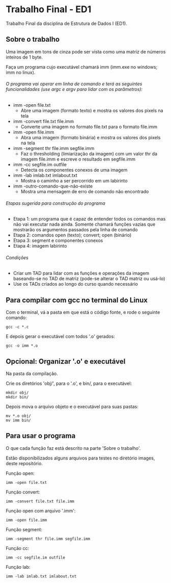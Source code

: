 # Trabalho Final - ED1

Trabalho Final da disciplina de Estrutura de Dados I (ED1).

## Sobre o trabalho

Uma imagem em tons de cinza pode ser vista como uma matriz de números inteiros de 1 byte.

Faça um programa cujo executável chamará imm (imm.exe no windows; imm no linux).

###### O programa vai operar em linha de comando e terá as seguintes funcionalidades (use argc e argv para lidar com os parâmetros):

* imm -open file.txt
  * Abre uma imagem (formato texto) e mostra os valores dos pixels na tela
* imm -convert file.txt file.imm
  * Converte uma imagem no formato file.txt para o formato file.imm
* imm -open file.imm
  * Abra uma imagem (formato binária) e mostra os valores dos pixels na tela
* imm -segment thr file.imm segfile.imm
  * Faz o thresholding (limiarização da imagem) com um valor thr da imagem file.imm e escreve o resultado em segfile.imm
* imm -cc segfile.im outfile
  * Detecta os componentes conexos de uma imagem
* imm -lab imlab.txt imlabout.txt
  * Mostra o caminho a ser percorrido em um labirinto
* imm -outro-comando-que-não-existe
  * Mostra uma mensagem de erro de comando não encontrado

###### Etapas sugerida para construção do programa

* Etapa 1: um programa que é capaz de entender todos os comandos mas não vai executar nada ainda. Somente chamará funções vazias que mostrarão os argumentos passados pela linha de comando
* Etapa 2: comandos open (texto); convert; open (binário)
* Etapa 3: segment e componentes conexos
* Etapa 4: imagem labirinto

###### Condições

* Criar um TAD para lidar com as funções e operações da imagem baseando-se no TAD de matriz (pode-se alterar o TAD matriz ou usá-lo)
* Use os TADs criados ao longo do curso quando necessário

## Para compilar com gcc no terminal do Linux

Com o terminal, vá a pasta em que está o código fonte, e rode o seguinte comando:

```
gcc -c *.c
```

E depois gerar o executável com todos '.o' gerados:

```
gcc -o imm *.o
```

## Opcional: Organizar '.o' e executável

Na pasta da compilação.

Crie os diretórios 'obj/', para o '.o', e bin/, para o executável:

```
mkdir obj/
mkdir bin/
```

Depois mova o arquivo objeto e o executável para suas pastas:

```
mv *.o obj/
mv imm bin/
```

## Para usar o programa

O que cada função faz está descrito na parte 'Sobre o trabalho'.

Estão disponibilizados alguns arquivos para testes no diretório images, deste repositório.

Função open:

```
imm -open file.txt
```

Função convert:

```
imm -convert file.txt file.imm
```

Função open com arquivo '.imm':

```
imm -open file.imm
```

Função segment:

```
imm -segment thr file.imm segfile.imm
```

Função cc:

```
imm -cc segfile.im outfile
```

Função lab:

```
imm -lab imlab.txt imlabout.txt
```
